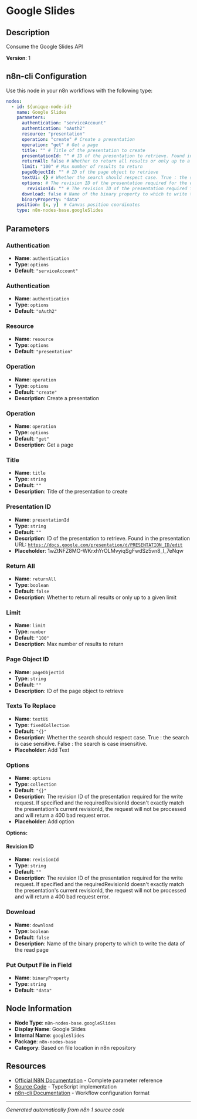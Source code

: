 # Google Slides

## Description

Consume the Google Slides API

**Version**: 1

## n8n-cli Configuration

Use this node in your n8n workflows with the following type:

```yaml
nodes:
  - id: ${unique-node-id}
    name: Google Slides
    parameters:
      authentication: "serviceAccount"
      authentication: "oAuth2"
      resource: "presentation"
      operation: "create" # Create a presentation
      operation: "get" # Get a page
      title: "" # Title of the presentation to create
      presentationId: "" # ID of the presentation to retrieve. Found in the presentation URL: <code>https://docs.google.com/presentation/d/PRESENTATION_ID/edit</code>
      returnAll: false # Whether to return all results or only up to a given limit
      limit: "100" # Max number of results to return
      pageObjectId: "" # ID of the page object to retrieve
      textUi: {} # Whether the search should respect case. True : the search is case sensitive. False : the search is case insensitive.
      options: # The revision ID of the presentation required for the write request. If specified and the requiredRevisionId doesn't exactly match the presentation's current revisionId, the request will not be processed and will return a 400 bad request error.
        revisionId: "" # The revision ID of the presentation required for the write request. If specified and the requiredRevisionId doesn't exactly match the presentation's current revisionId, the request will not be processed and will return a 400 bad request error.
      download: false # Name of the binary property to which to write the data of the read page
      binaryProperty: "data"
    position: [x, y]  # Canvas position coordinates
    type: n8n-nodes-base.googleSlides
```

## Parameters

### Authentication

- **Name**: `authentication`
- **Type**: `options`
- **Default**: `"serviceAccount"`

### Authentication

- **Name**: `authentication`
- **Type**: `options`
- **Default**: `"oAuth2"`

### Resource

- **Name**: `resource`
- **Type**: `options`
- **Default**: `"presentation"`

### Operation

- **Name**: `operation`
- **Type**: `options`
- **Default**: `"create"`
- **Description**: Create a presentation

### Operation

- **Name**: `operation`
- **Type**: `options`
- **Default**: `"get"`
- **Description**: Get a page

### Title

- **Name**: `title`
- **Type**: `string`
- **Default**: `""`
- **Description**: Title of the presentation to create

### Presentation ID

- **Name**: `presentationId`
- **Type**: `string`
- **Default**: `""`
- **Description**: ID of the presentation to retrieve. Found in the presentation URL: <code>https://docs.google.com/presentation/d/PRESENTATION_ID/edit</code>
- **Placeholder**: 1wZtNFZ8MO-WKrxhYrOLMvyiqSgFwdSz5vn8_l_7eNqw

### Return All

- **Name**: `returnAll`
- **Type**: `boolean`
- **Default**: `false`
- **Description**: Whether to return all results or only up to a given limit

### Limit

- **Name**: `limit`
- **Type**: `number`
- **Default**: `"100"`
- **Description**: Max number of results to return

### Page Object ID

- **Name**: `pageObjectId`
- **Type**: `string`
- **Default**: `""`
- **Description**: ID of the page object to retrieve

### Texts To Replace

- **Name**: `textUi`
- **Type**: `fixedCollection`
- **Default**: `"{}"`
- **Description**: Whether the search should respect case. True : the search is case sensitive. False : the search is case insensitive.
- **Placeholder**: Add Text

### Options

- **Name**: `options`
- **Type**: `collection`
- **Default**: `"{}"`
- **Description**: The revision ID of the presentation required for the write request. If specified and the requiredRevisionId doesn't exactly match the presentation's current revisionId, the request will not be processed and will return a 400 bad request error.
- **Placeholder**: Add option

**Options:**

#### Revision ID
- **Name**: `revisionId`
- **Type**: `string`
- **Default**: `""`
- **Description**: The revision ID of the presentation required for the write request. If specified and the requiredRevisionId doesn't exactly match the presentation's current revisionId, the request will not be processed and will return a 400 bad request error.


### Download

- **Name**: `download`
- **Type**: `boolean`
- **Default**: `false`
- **Description**: Name of the binary property to which to write the data of the read page

### Put Output File in Field

- **Name**: `binaryProperty`
- **Type**: `string`
- **Default**: `"data"`


## Node Information

- **Node Type**: `n8n-nodes-base.googleSlides`
- **Display Name**: Google Slides
- **Internal Name**: `googleSlides`
- **Package**: `n8n-nodes-base`
- **Category**: Based on file location in n8n repository

## Resources

- [Official N8N Documentation](https://docs.n8n.io/integrations/builtin/app-nodes/n8n-nodes-base.googleslides/) - Complete parameter reference
- [Source Code](https://github.com/n8n-io/n8n/blob/master/packages/nodes-base/nodes/Google/Slides/GoogleSlides.node.ts) - TypeScript implementation
- [n8n-cli Documentation](https://github.com/edenreich/n8n-cli) - Workflow configuration format

---
*Generated automatically from n8n 1 source code*
